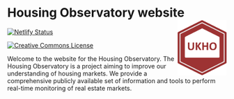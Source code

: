 # Housing Observatory website  <a href='https://housing-observatory.com'><img src='assets/img/logo.png' align="right" height="127.5" /></a>

[![Netlify Status](https://api.netlify.com/api/v1/badges/b2570e5d-0db6-4d3f-b22b-e1d030321b46/deploy-status)](https://app.netlify.com/sites/housing-observatory/deploys)

<a rel="license" href="http://creativecommons.org/licenses/by-sa/4.0/"><img alt="Creative Commons License" style="border-width:0" src="https://i.creativecommons.org/l/by-sa/4.0/88x31.png" height = 20 /></a>


Welcome to the website for the Housing Observatory. The Housing Observatory is a project aiming to improve our understanding of housing markets. We provide a comprehensive publicly available set of information and tools to perform real-time monitoring of real estate markets.


